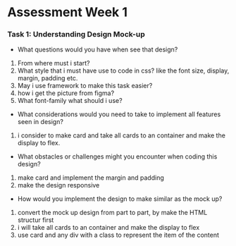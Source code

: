 # Assessment Week 1

### Task 1: Understanding Design Mock-up

- What questions would you have when see that design?

1. From where must i start?
2. What style that i must have use to code in css? like the font size, display, margin, padding etc.
3. May i use framework to make this task easier?
4. how i get the picture from figma?
5. What font-family what should i use?

- What considerations would you need to take to implement all features seen in design?

1. i consider to make card and take all cards to an container and make the display to flex.

- What obstacles or challenges might you encounter when coding this design?

1. make card and implement the margin and padding
2. make the design responsive

- How would you implement the design to make similar as the mock up?

1. convert the mock up design from part to part, by make the HTML structur first
2. i will take all cards to an container and make the display to flex
3. use card and any div with a class to represent the item of the content
